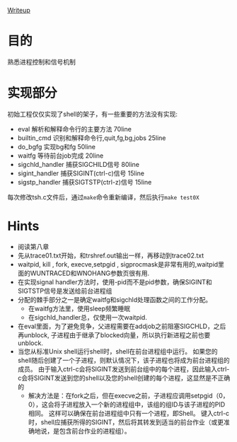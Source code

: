 [Writeup](http://csapp.cs.cmu.edu/3e/shlab.pdf)
# 目的

熟悉进程控制和信号机制


# 实现部分

初始工程仅仅实现了shell的架子，有一些重要的方法没有实现:

* eval 解析和解释命令行的主要方法 70line
* builtin_cmd 识别和解释命令行,quit,fg,bg,jobs 25line
* do_bgfg 实现bg和fg  50line
* waitfg 等待前台job完成 20line
* sigchld_handler 捕获SIGCHILD信号 80line
* sigint_handler 捕获SIGINT(ctrl-c)信号  15line
* sigstp_handler 捕获SIGTSTP(ctrl-z)信号 15line

每次修改tsh.c文件后，通过`make`命令重新编译，然后执行`make test0X`

# Hints
* 阅读第八章
* 先从trace01.txt开始，和trshref.out输出一样，再移动到trace02.txt
* waitpid, kill , fork, execve,setpgid , sigprocmask是非常有用的,waitpid里面的WUNTRACED和WNOHANG参数页很有用.
* 在实现signal handler方法时，使用-pid而不是pid参数，确保SIGINT和SIGTSTP信号是发送给前台进程组
* 分配的棘手部分之一是确定waitfg和sigchld处理函数之间的工作分配。
	* 在waitfg方法里，使用sleep频繁睡眠
	* 在sigchld_handler总，仅使用一次waitpid.
* 在eval里面，为了避免竞争，父进程需要在addjob之前阻塞SIGCHLD，之后再unblock, 子进程由于继承了blocked向量，所以执行新进程之前也要unblock.
* 当您从标准Unix shell运行shell时，shell在前台进程组中运行。
如果您的shell随后创建了一个子进程，则默认情况下，该子进程也将成为前台进程组的成员。
由于输入ctrl-c会将SIGINT发送到前台组中的每个进程，因此输入ctrl-c会将SIGINT发送到您的shell以及您的shell创建的每个进程，这显然是不正确的
	* 解决方法是：在fork之后，但在execve之前，子进程应调用setpgid（0，0），这会将子进程放入一个新的进程组中，该组的组ID与该子进程的PID相同。
这样可以确保在前台进程组中只有一个进程，即Shell。
键入ctrl-c时，shell应捕获所得的SIGINT，然后将其转发到适当的前台作业（或更准确地说，是包含前台作业的进程组）。